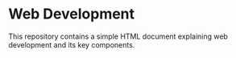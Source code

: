 # Web Development

This repository contains a simple HTML document explaining  web development and its key components.


